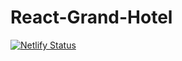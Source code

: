 # React-Grand-Hotel
[![Netlify Status](https://api.netlify.com/api/v1/badges/4f95c887-e12f-44ed-bc10-5fa810079354/deploy-status)](https://app.netlify.com/sites/grand-hotel/deploys)

